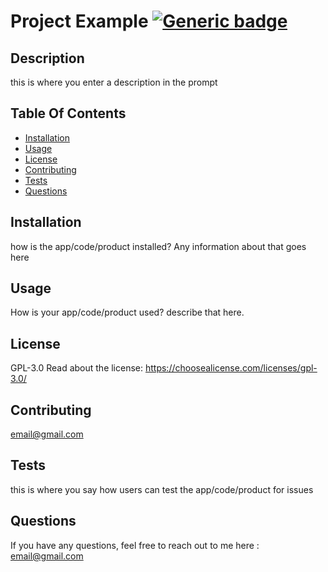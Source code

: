   # Project Example [![Generic badge](https://img.shields.io/badge/License-GPL3.0-blue.svg)](https://choosealicense.com/licenses/gpl-3.0/)

  ## Description
  this is where you enter a description in the prompt

  ## Table Of Contents
  * [Installation](#installation)
  * [Usage](#usage)
  * [License](#license)
  * [Contributing](#contributing)
  * [Tests](#tests)
  * [Questions](#questions)
  

  ## Installation
  how is the app/code/product installed? Any information about that goes here

  ## Usage
  How is your app/code/product used? describe that here.

  ## License
  GPL-3.0
  Read about the license: https://choosealicense.com/licenses/gpl-3.0/

  ## Contributing
  email@gmail.com

  ## Tests
  this is where you say how users can test the app/code/product for issues

  ## Questions
  If you have any questions, feel free to reach out to me here :
  email@gmail.com